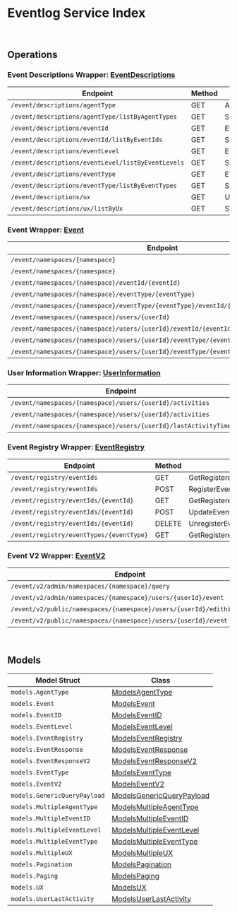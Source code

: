 # Eventlog Service Index

&nbsp;

## Operations

### Event Descriptions Wrapper:  [EventDescriptions](../../services-api/pkg/service/eventlog/eventDescriptions.go)
| Endpoint | Method | ID | Class | Wrapper | Example |
|---|---|---|---|---|---|
| `/event/descriptions/agentType` | GET | AgentTypeDescriptionHandlerShort | [AgentTypeDescriptionHandlerShort](../../eventlog-sdk/pkg/eventlogclient/event_descriptions/event_descriptions_client.go) | [AgentTypeDescriptionHandlerShort](../../services-api/pkg/service/eventlog/eventDescriptions.go) | [AgentTypeDescriptionHandlerShort](../../samples/cli/cmd/eventlog/eventDescriptions/agentTypeDescriptionHandler.go) |
| `/event/descriptions/agentType/listByAgentTypes` | GET | SpecificAgentTypeDescriptionHandlerShort | [SpecificAgentTypeDescriptionHandlerShort](../../eventlog-sdk/pkg/eventlogclient/event_descriptions/event_descriptions_client.go) | [SpecificAgentTypeDescriptionHandlerShort](../../services-api/pkg/service/eventlog/eventDescriptions.go) | [SpecificAgentTypeDescriptionHandlerShort](../../samples/cli/cmd/eventlog/eventDescriptions/specificAgentTypeDescriptionHandler.go) |
| `/event/descriptions/eventId` | GET | EventIDDescriptionHandlerShort | [EventIDDescriptionHandlerShort](../../eventlog-sdk/pkg/eventlogclient/event_descriptions/event_descriptions_client.go) | [EventIDDescriptionHandlerShort](../../services-api/pkg/service/eventlog/eventDescriptions.go) | [EventIDDescriptionHandlerShort](../../samples/cli/cmd/eventlog/eventDescriptions/eventIDDescriptionHandler.go) |
| `/event/descriptions/eventId/listByEventIds` | GET | SpecificEventIDDescriptionHandlerShort | [SpecificEventIDDescriptionHandlerShort](../../eventlog-sdk/pkg/eventlogclient/event_descriptions/event_descriptions_client.go) | [SpecificEventIDDescriptionHandlerShort](../../services-api/pkg/service/eventlog/eventDescriptions.go) | [SpecificEventIDDescriptionHandlerShort](../../samples/cli/cmd/eventlog/eventDescriptions/specificEventIDDescriptionHandler.go) |
| `/event/descriptions/eventLevel` | GET | EventLevelDescriptionHandlerShort | [EventLevelDescriptionHandlerShort](../../eventlog-sdk/pkg/eventlogclient/event_descriptions/event_descriptions_client.go) | [EventLevelDescriptionHandlerShort](../../services-api/pkg/service/eventlog/eventDescriptions.go) | [EventLevelDescriptionHandlerShort](../../samples/cli/cmd/eventlog/eventDescriptions/eventLevelDescriptionHandler.go) |
| `/event/descriptions/eventLevel/listByEventLevels` | GET | SpecificEventLevelDescriptionHandlerShort | [SpecificEventLevelDescriptionHandlerShort](../../eventlog-sdk/pkg/eventlogclient/event_descriptions/event_descriptions_client.go) | [SpecificEventLevelDescriptionHandlerShort](../../services-api/pkg/service/eventlog/eventDescriptions.go) | [SpecificEventLevelDescriptionHandlerShort](../../samples/cli/cmd/eventlog/eventDescriptions/specificEventLevelDescriptionHandler.go) |
| `/event/descriptions/eventType` | GET | EventTypeDescriptionHandlerShort | [EventTypeDescriptionHandlerShort](../../eventlog-sdk/pkg/eventlogclient/event_descriptions/event_descriptions_client.go) | [EventTypeDescriptionHandlerShort](../../services-api/pkg/service/eventlog/eventDescriptions.go) | [EventTypeDescriptionHandlerShort](../../samples/cli/cmd/eventlog/eventDescriptions/eventTypeDescriptionHandler.go) |
| `/event/descriptions/eventType/listByEventTypes` | GET | SpecificEventTypeDescriptionHandlerShort | [SpecificEventTypeDescriptionHandlerShort](../../eventlog-sdk/pkg/eventlogclient/event_descriptions/event_descriptions_client.go) | [SpecificEventTypeDescriptionHandlerShort](../../services-api/pkg/service/eventlog/eventDescriptions.go) | [SpecificEventTypeDescriptionHandlerShort](../../samples/cli/cmd/eventlog/eventDescriptions/specificEventTypeDescriptionHandler.go) |
| `/event/descriptions/ux` | GET | UXNameDescriptionHandlerShort | [UXNameDescriptionHandlerShort](../../eventlog-sdk/pkg/eventlogclient/event_descriptions/event_descriptions_client.go) | [UXNameDescriptionHandlerShort](../../services-api/pkg/service/eventlog/eventDescriptions.go) | [UXNameDescriptionHandlerShort](../../samples/cli/cmd/eventlog/eventDescriptions/uxNameDescriptionHandler.go) |
| `/event/descriptions/ux/listByUx` | GET | SpecificUXDescriptionHandlerShort | [SpecificUXDescriptionHandlerShort](../../eventlog-sdk/pkg/eventlogclient/event_descriptions/event_descriptions_client.go) | [SpecificUXDescriptionHandlerShort](../../services-api/pkg/service/eventlog/eventDescriptions.go) | [SpecificUXDescriptionHandlerShort](../../samples/cli/cmd/eventlog/eventDescriptions/specificUXDescriptionHandler.go) |

### Event Wrapper:  [Event](../../services-api/pkg/service/eventlog/event.go)
| Endpoint | Method | ID | Class | Wrapper | Example |
|---|---|---|---|---|---|
| `/event/namespaces/{namespace}` | GET | GetEventByNamespaceHandlerShort | [GetEventByNamespaceHandlerShort](../../eventlog-sdk/pkg/eventlogclient/event/event_client.go) | [GetEventByNamespaceHandlerShort](../../services-api/pkg/service/eventlog/event.go) | [GetEventByNamespaceHandlerShort](../../samples/cli/cmd/eventlog/event/getEventByNamespaceHandler.go) |
| `/event/namespaces/{namespace}` | POST | PostEventHandlerShort | [PostEventHandlerShort](../../eventlog-sdk/pkg/eventlogclient/event/event_client.go) | [PostEventHandlerShort](../../services-api/pkg/service/eventlog/event.go) | [PostEventHandlerShort](../../samples/cli/cmd/eventlog/event/postEventHandler.go) |
| `/event/namespaces/{namespace}/eventId/{eventId}` | GET | GetEventByEventIDHandlerShort | [GetEventByEventIDHandlerShort](../../eventlog-sdk/pkg/eventlogclient/event/event_client.go) | [GetEventByEventIDHandlerShort](../../services-api/pkg/service/eventlog/event.go) | [GetEventByEventIDHandlerShort](../../samples/cli/cmd/eventlog/event/getEventByEventIDHandler.go) |
| `/event/namespaces/{namespace}/eventType/{eventType}` | GET | GetEventByEventTypeHandlerShort | [GetEventByEventTypeHandlerShort](../../eventlog-sdk/pkg/eventlogclient/event/event_client.go) | [GetEventByEventTypeHandlerShort](../../services-api/pkg/service/eventlog/event.go) | [GetEventByEventTypeHandlerShort](../../samples/cli/cmd/eventlog/event/getEventByEventTypeHandler.go) |
| `/event/namespaces/{namespace}/eventType/{eventType}/eventId/{eventId}` | GET | GetEventByEventTypeAndEventIDHandlerShort | [GetEventByEventTypeAndEventIDHandlerShort](../../eventlog-sdk/pkg/eventlogclient/event/event_client.go) | [GetEventByEventTypeAndEventIDHandlerShort](../../services-api/pkg/service/eventlog/event.go) | [GetEventByEventTypeAndEventIDHandlerShort](../../samples/cli/cmd/eventlog/event/getEventByEventTypeAndEventIDHandler.go) |
| `/event/namespaces/{namespace}/users/{userId}` | GET | GetEventByUserIDHandlerShort | [GetEventByUserIDHandlerShort](../../eventlog-sdk/pkg/eventlogclient/event/event_client.go) | [GetEventByUserIDHandlerShort](../../services-api/pkg/service/eventlog/event.go) | [GetEventByUserIDHandlerShort](../../samples/cli/cmd/eventlog/event/getEventByUserIDHandler.go) |
| `/event/namespaces/{namespace}/users/{userId}/eventId/{eventId}` | GET | GetEventByUserIDAndEventIDHandlerShort | [GetEventByUserIDAndEventIDHandlerShort](../../eventlog-sdk/pkg/eventlogclient/event/event_client.go) | [GetEventByUserIDAndEventIDHandlerShort](../../services-api/pkg/service/eventlog/event.go) | [GetEventByUserIDAndEventIDHandlerShort](../../samples/cli/cmd/eventlog/event/getEventByUserIDAndEventIDHandler.go) |
| `/event/namespaces/{namespace}/users/{userId}/eventType/{eventType}` | GET | GetEventByUserIDAndEventTypeHandlerShort | [GetEventByUserIDAndEventTypeHandlerShort](../../eventlog-sdk/pkg/eventlogclient/event/event_client.go) | [GetEventByUserIDAndEventTypeHandlerShort](../../services-api/pkg/service/eventlog/event.go) | [GetEventByUserIDAndEventTypeHandlerShort](../../samples/cli/cmd/eventlog/event/getEventByUserIDAndEventTypeHandler.go) |
| `/event/namespaces/{namespace}/users/{userId}/eventType/{eventType}/eventId/{eventId}` | GET | GetEventByUserEventIDAndEventTypeHandlerShort | [GetEventByUserEventIDAndEventTypeHandlerShort](../../eventlog-sdk/pkg/eventlogclient/event/event_client.go) | [GetEventByUserEventIDAndEventTypeHandlerShort](../../services-api/pkg/service/eventlog/event.go) | [GetEventByUserEventIDAndEventTypeHandlerShort](../../samples/cli/cmd/eventlog/event/getEventByUserEventIDAndEventTypeHandler.go) |

### User Information Wrapper:  [UserInformation](../../services-api/pkg/service/eventlog/userInformation.go)
| Endpoint | Method | ID | Class | Wrapper | Example |
|---|---|---|---|---|---|
| `/event/namespaces/{namespace}/users/{userId}/activities` | GET | GetUserActivitiesHandlerShort | [GetUserActivitiesHandlerShort](../../eventlog-sdk/pkg/eventlogclient/user_information/user_information_client.go) | [GetUserActivitiesHandlerShort](../../services-api/pkg/service/eventlog/userInformation.go) | [GetUserActivitiesHandlerShort](../../samples/cli/cmd/eventlog/userInformation/getUserActivitiesHandler.go) |
| `/event/namespaces/{namespace}/users/{userId}/activities` | DELETE | DeleteUserActivitiesHandlerShort | [DeleteUserActivitiesHandlerShort](../../eventlog-sdk/pkg/eventlogclient/user_information/user_information_client.go) | [DeleteUserActivitiesHandlerShort](../../services-api/pkg/service/eventlog/userInformation.go) | [DeleteUserActivitiesHandlerShort](../../samples/cli/cmd/eventlog/userInformation/deleteUserActivitiesHandler.go) |
| `/event/namespaces/{namespace}/users/{userId}/lastActivityTime` | GET | LastUserActivityTimeHandlerShort | [LastUserActivityTimeHandlerShort](../../eventlog-sdk/pkg/eventlogclient/user_information/user_information_client.go) | [LastUserActivityTimeHandlerShort](../../services-api/pkg/service/eventlog/userInformation.go) | [LastUserActivityTimeHandlerShort](../../samples/cli/cmd/eventlog/userInformation/lastUserActivityTimeHandler.go) |

### Event Registry Wrapper:  [EventRegistry](../../services-api/pkg/service/eventlog/eventRegistry.go)
| Endpoint | Method | ID | Class | Wrapper | Example |
|---|---|---|---|---|---|
| `/event/registry/eventIds` | GET | GetRegisteredEventsHandlerShort | [GetRegisteredEventsHandlerShort](../../eventlog-sdk/pkg/eventlogclient/event_registry/event_registry_client.go) | [GetRegisteredEventsHandlerShort](../../services-api/pkg/service/eventlog/eventRegistry.go) | [GetRegisteredEventsHandlerShort](../../samples/cli/cmd/eventlog/eventRegistry/getRegisteredEventsHandler.go) |
| `/event/registry/eventIds` | POST | RegisterEventHandlerShort | [RegisterEventHandlerShort](../../eventlog-sdk/pkg/eventlogclient/event_registry/event_registry_client.go) | [RegisterEventHandlerShort](../../services-api/pkg/service/eventlog/eventRegistry.go) | [RegisterEventHandlerShort](../../samples/cli/cmd/eventlog/eventRegistry/registerEventHandler.go) |
| `/event/registry/eventIds/{eventId}` | GET | GetRegisteredEventIDHandlerShort | [GetRegisteredEventIDHandlerShort](../../eventlog-sdk/pkg/eventlogclient/event_registry/event_registry_client.go) | [GetRegisteredEventIDHandlerShort](../../services-api/pkg/service/eventlog/eventRegistry.go) | [GetRegisteredEventIDHandlerShort](../../samples/cli/cmd/eventlog/eventRegistry/getRegisteredEventIDHandler.go) |
| `/event/registry/eventIds/{eventId}` | POST | UpdateEventRegistryHandlerShort | [UpdateEventRegistryHandlerShort](../../eventlog-sdk/pkg/eventlogclient/event_registry/event_registry_client.go) | [UpdateEventRegistryHandlerShort](../../services-api/pkg/service/eventlog/eventRegistry.go) | [UpdateEventRegistryHandlerShort](../../samples/cli/cmd/eventlog/eventRegistry/updateEventRegistryHandler.go) |
| `/event/registry/eventIds/{eventId}` | DELETE | UnregisterEventIDHandlerShort | [UnregisterEventIDHandlerShort](../../eventlog-sdk/pkg/eventlogclient/event_registry/event_registry_client.go) | [UnregisterEventIDHandlerShort](../../services-api/pkg/service/eventlog/eventRegistry.go) | [UnregisterEventIDHandlerShort](../../samples/cli/cmd/eventlog/eventRegistry/unregisterEventIDHandler.go) |
| `/event/registry/eventTypes/{eventType}` | GET | GetRegisteredEventsByEventTypeHandlerShort | [GetRegisteredEventsByEventTypeHandlerShort](../../eventlog-sdk/pkg/eventlogclient/event_registry/event_registry_client.go) | [GetRegisteredEventsByEventTypeHandlerShort](../../services-api/pkg/service/eventlog/eventRegistry.go) | [GetRegisteredEventsByEventTypeHandlerShort](../../samples/cli/cmd/eventlog/eventRegistry/getRegisteredEventsByEventTypeHandler.go) |

### Event V2 Wrapper:  [EventV2](../../services-api/pkg/service/eventlog/eventV2.go)
| Endpoint | Method | ID | Class | Wrapper | Example |
|---|---|---|---|---|---|
| `/event/v2/admin/namespaces/{namespace}/query` | POST | QueryEventStreamHandlerShort | [QueryEventStreamHandlerShort](../../eventlog-sdk/pkg/eventlogclient/event_v2/event_v2_client.go) | [QueryEventStreamHandlerShort](../../services-api/pkg/service/eventlog/eventV2.go) | [QueryEventStreamHandlerShort](../../samples/cli/cmd/eventlog/eventV2/queryEventStreamHandler.go) |
| `/event/v2/admin/namespaces/{namespace}/users/{userId}/event` | GET | GetEventSpecificUserV2HandlerShort | [GetEventSpecificUserV2HandlerShort](../../eventlog-sdk/pkg/eventlogclient/event_v2/event_v2_client.go) | [GetEventSpecificUserV2HandlerShort](../../services-api/pkg/service/eventlog/eventV2.go) | [GetEventSpecificUserV2HandlerShort](../../samples/cli/cmd/eventlog/eventV2/getEventSpecificUserV2Handler.go) |
| `/event/v2/public/namespaces/{namespace}/users/{userId}/edithistory` | GET | GetPublicEditHistoryShort | [GetPublicEditHistoryShort](../../eventlog-sdk/pkg/eventlogclient/event_v2/event_v2_client.go) | [GetPublicEditHistoryShort](../../services-api/pkg/service/eventlog/eventV2.go) | [GetPublicEditHistoryShort](../../samples/cli/cmd/eventlog/eventV2/getPublicEditHistory.go) |
| `/event/v2/public/namespaces/{namespace}/users/{userId}/event` | GET | GetUserEventsV2PublicShort | [GetUserEventsV2PublicShort](../../eventlog-sdk/pkg/eventlogclient/event_v2/event_v2_client.go) | [GetUserEventsV2PublicShort](../../services-api/pkg/service/eventlog/eventV2.go) | [GetUserEventsV2PublicShort](../../samples/cli/cmd/eventlog/eventV2/getUserEventsV2Public.go) |


&nbsp;  

## Models

| Model Struct | Class |
|---|---|
| `models.AgentType` | [ModelsAgentType ](../../eventlog-sdk/pkg/eventlogclientmodels/models_agent_type.go) |
| `models.Event` | [ModelsEvent ](../../eventlog-sdk/pkg/eventlogclientmodels/models_event.go) |
| `models.EventID` | [ModelsEventID ](../../eventlog-sdk/pkg/eventlogclientmodels/models_event_id.go) |
| `models.EventLevel` | [ModelsEventLevel ](../../eventlog-sdk/pkg/eventlogclientmodels/models_event_level.go) |
| `models.EventRegistry` | [ModelsEventRegistry ](../../eventlog-sdk/pkg/eventlogclientmodels/models_event_registry.go) |
| `models.EventResponse` | [ModelsEventResponse ](../../eventlog-sdk/pkg/eventlogclientmodels/models_event_response.go) |
| `models.EventResponseV2` | [ModelsEventResponseV2 ](../../eventlog-sdk/pkg/eventlogclientmodels/models_event_response_v2.go) |
| `models.EventType` | [ModelsEventType ](../../eventlog-sdk/pkg/eventlogclientmodels/models_event_type.go) |
| `models.EventV2` | [ModelsEventV2 ](../../eventlog-sdk/pkg/eventlogclientmodels/models_event_v2.go) |
| `models.GenericQueryPayload` | [ModelsGenericQueryPayload ](../../eventlog-sdk/pkg/eventlogclientmodels/models_generic_query_payload.go) |
| `models.MultipleAgentType` | [ModelsMultipleAgentType ](../../eventlog-sdk/pkg/eventlogclientmodels/models_multiple_agent_type.go) |
| `models.MultipleEventID` | [ModelsMultipleEventID ](../../eventlog-sdk/pkg/eventlogclientmodels/models_multiple_event_id.go) |
| `models.MultipleEventLevel` | [ModelsMultipleEventLevel ](../../eventlog-sdk/pkg/eventlogclientmodels/models_multiple_event_level.go) |
| `models.MultipleEventType` | [ModelsMultipleEventType ](../../eventlog-sdk/pkg/eventlogclientmodels/models_multiple_event_type.go) |
| `models.MultipleUX` | [ModelsMultipleUX ](../../eventlog-sdk/pkg/eventlogclientmodels/models_multiple_ux.go) |
| `models.Pagination` | [ModelsPagination ](../../eventlog-sdk/pkg/eventlogclientmodels/models_pagination.go) |
| `models.Paging` | [ModelsPaging ](../../eventlog-sdk/pkg/eventlogclientmodels/models_paging.go) |
| `models.UX` | [ModelsUX ](../../eventlog-sdk/pkg/eventlogclientmodels/models_ux.go) |
| `models.UserLastActivity` | [ModelsUserLastActivity ](../../eventlog-sdk/pkg/eventlogclientmodels/models_user_last_activity.go) |
